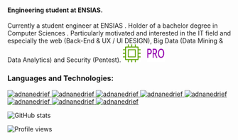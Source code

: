 
#### Engineering student at ENSIAS.
Currently a student engineer at ENSIAS . Holder of a bachelor degree in Computer Sciences . Particularly motivated and interested in the IT field and especially the web (Back-End & UX / UI DESIGN), Big Data (Data Mining & Data Analytics) and Security (Pentest).
<a href='https://docs.github.com/en/developers'><img src='https://raw.githubusercontent.com/acervenky/animated-github-badges/master/assets/devbadge.gif' width='40' height='40'></a> <a href='https://github.com/pricing'><img src='https://raw.githubusercontent.com/acervenky/animated-github-badges/master/assets/pro.gif' width='40' height='40'></a> 

### **Languages and Technologies:**
<p float="left">
 <a href="https://www.java.com/">
<img alt="adnanedrief" src="https://devstickers.com/assets/img/pro/7kaq.png" width="40">
 </a>
 <a href="https://www.python.org/">
<img alt="adnanedrief" src="https://devstickers.com/assets/img/pro/p3jo.png" width="40">
 </a>
 <a href="https://en.wikipedia.org/wiki/HTML">
<img alt="adnanedrief" src="https://devstickers.com/assets/img/pro/iqm9.png" width="40">
 </a>
 <a href="https://en.wikipedia.org/wiki/CCS3">
<img alt="adnanedrief" src="https://devstickers.com/assets/img/pro/8pnd.png" width="40">
  </a>
 <a href="https://en.wikipedia.org/wiki/JavaScript">
<img alt="adnanedrief" src="https://devstickers.com/assets/img/pro/i4eg.png" width="40">
  </a>

 <a href="https://git-scm.com/">
<img alt="adnanedrief" src="https://devstickers.com/assets/img/pro/apiv.png" width="40">
  </a>
 <a href="https://code.visualstudio.com/">
<img alt="adnanedrief" src="https://devstickers.com/assets/img/pro/saxu.png" width="40">
  </a>
<a href="https://www.adobe.com/products/photoshop.html">
<img alt="adnanedrief" src="https://devstickers.com/assets/img/pro/k176.png" width="40">
  </a>
  

</p>



![GitHub stats](https://github-readme-stats.vercel.app/api?username=adnanedrief&show_icons=true)  

![Profile views](https://gpvc.arturio.dev/adnanedrief)  

